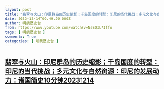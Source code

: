 ```yaml
---
layout: post
title: "翡翠与火山：印尼群岛的历史缩影；千岛国度的转型：印尼的当代挑战；多元文化与自然资源：印尼的发展动力：诸国简史10分钟20231214"
date: 2023-12-14T06:49:56.000Z
author: 明鏡歷史台
from: https://www.youtube.com/watch?v=NsEQIL7Iffo
tags: [ 明鏡歷史台 ]
comments: True
categories: [ 明鏡歷史台 ]
---
```

<!--1702536596000-->
[翡翠与火山：印尼群岛的历史缩影；千岛国度的转型：印尼的当代挑战；多元文化与自然资源：印尼的发展动力：诸国简史10分钟20231214](https://www.youtube.com/watch?v=NsEQIL7Iffo)
------

<div>

</div>
